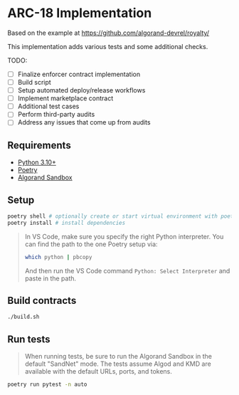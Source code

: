 # ARC-18 Implementation

Based on the example at https://github.com/algorand-devrel/royalty/

This implementation adds various tests and some additional checks.

TODO:

- [ ] Finalize enforcer contract implementation
- [ ] Build script
- [ ] Setup automated deploy/release workflows
- [ ] Implement marketplace contract
- [ ] Additional test cases
- [ ] Perform third-party audits
- [ ] Address any issues that come up from audits

## Requirements

- [Python 3.10+][python]
- [Poetry][poetry]
- [Algorand Sandbox][sandbox]

## Setup

```bash
poetry shell # optionally create or start virtual environment with poetry
poetry install # install dependencies
```

> In VS Code, make sure you specify the right Python interpreter. You can find the path to the one Poetry setup via:
>
> ```bash
> which python | pbcopy
> ```
>
> And then run the VS Code command `Python: Select Interpreter` and paste in the path.

## Build contracts

```bash
./build.sh
```

## Run tests

> When running tests, be sure to run the Algorand Sandbox in the default "SandNet" mode. The tests assume Algod and KMD are available with the default URLs, ports, and tokens.

```bash
poetry run pytest -n auto
```

[python]: https://www.python.org/
[poetry]: https://python-poetry.org/docs/
[sandbox]: https://github.com/algorand/sandbox
